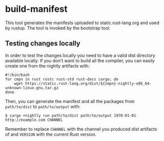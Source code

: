# build-manifest

This tool generates the manifests uploaded to static.rust-lang.org and used by
rustup. The tool is invoked by the bootstrap tool.

## Testing changes locally

In order to test the changes locally you need to have a valid dist directory
available locally. If you don't want to build all the compiler, you can easily
create one from the nightly artifacts with:

```
#!/bin/bash
for cmpn in rust rustc rust-std rust-docs cargo; do
    wget https://static.rust-lang.org/dist/${cmpn}-nightly-x86_64-unknown-linux-gnu.tar.gz
done
```

Then, you can generate the manifest and all the packages from `path/to/dist` to
`path/to/output` with:

```
$ cargo +nightly run path/to/dist path/to/output 1970-01-01 http://example.com CHANNEL
```

Remember to replace `CHANNEL` with the channel you produced dist artifacts of
and `VERSION` with the current Rust version.

